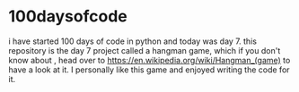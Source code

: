 # 100daysofcode
i have started 100 days of code in python and today was day 7.
this repository is the day 7 project called a hangman game, which if you don't know about , head over to https://en.wikipedia.org/wiki/Hangman_(game) to have a look at it.
I personally like this game and enjoyed writing the code for it.
